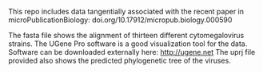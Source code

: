 This repo includes data tangentially associated with the recent paper in microPublicationBiology: doi.org/10.17912/micropub.biology.000590

The fasta file shows the alignment of thirteen different cytomegalovirus strains. The UGene Pro software is a good visualization tool for the data. Software can be downloaded externally here: http://ugene.net
The uprj file provided also shows the predicted phylogenetic tree of the viruses. 

